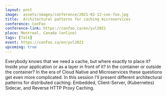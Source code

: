 ```yaml
---
layout: post
image:  assets/images/conference/2021-02-12-con-foo.jpg
title:  Architectural patterns for caching microservices
conference: ConFoo
conference-link: https://confoo.ca/en/yul2021
place: Montreal, Canada (online)
tags: [Talk]
event: https://confoo.ca/en/yul2021
upcoming: true
---
```


Everybody knows that we need a cache, but where exactly to place it? Inside your application or as a layer in front of it? In the container or outside the container? In the era of Cloud Native and Microservices these questions get even more complicated. In this session I'll present different architectural patterns for distributed caching: Embedded, Client-Server, (Kubernetes) Sidecar, and Reverse HTTP Proxy Caching.